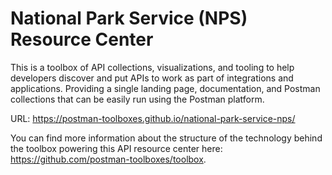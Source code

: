 # National Park Service (NPS) Resource Center
This is a toolbox of API collections, visualizations, and tooling to help developers discover and put APIs to work as part of integrations and applications. Providing a single landing page, documentation, and Postman collections that can be easily run using the Postman platform.

URL: https://postman-toolboxes.github.io/national-park-service-nps/

You can find more information about the structure of the technology behind the toolbox powering this API resource center here: https://github.com/postman-toolboxes/toolbox.
